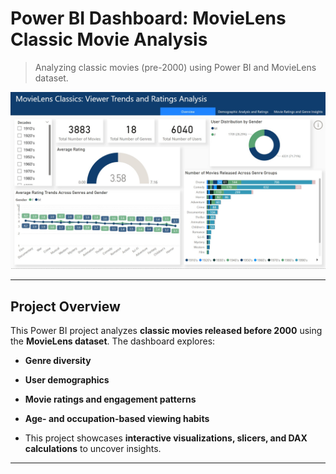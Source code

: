 # Power BI Dashboard: MovieLens Classic Movie Analysis

> Analyzing classic movies (pre-2000) using Power BI and MovieLens dataset.

![Overview Dashboard](images/overview_dashboard.jpg)

---

## **Project Overview**
This Power BI project analyzes **classic movies released before 2000** using the **MovieLens dataset**.
The dashboard explores:
- **Genre diversity**
- **User demographics**
- **Movie ratings and engagement patterns**
- **Age- and occupation-based viewing habits**

- This project showcases **interactive visualizations, slicers, and DAX calculations** to uncover insights.

---

